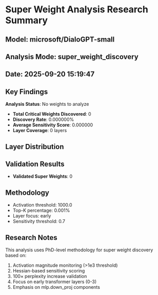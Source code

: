
# Super Weight Analysis Research Summary

## Model: microsoft/DialoGPT-small
## Analysis Mode: super_weight_discovery
## Date: 2025-09-20 15:19:47

## Key Findings

**Analysis Status**: No weights to analyze
- **Total Critical Weights Discovered**: 0
- **Discovery Rate**: 0.000000%
- **Average Sensitivity Score**: 0.000000
- **Layer Coverage**: 0 layers

## Layer Distribution

## Validation Results
- **Validated Super Weights**: 0

## Methodology
- Activation threshold: 1000.0
- Top-K percentage: 0.001%
- Layer focus: early
- Sensitivity threshold: 0.7

## Research Notes
This analysis uses PhD-level methodology for super weight discovery based on:
1. Activation magnitude monitoring (>1e3 threshold)
2. Hessian-based sensitivity scoring
3. 100× perplexity increase validation
4. Focus on early transformer layers (0-3)
5. Emphasis on mlp.down_proj components
